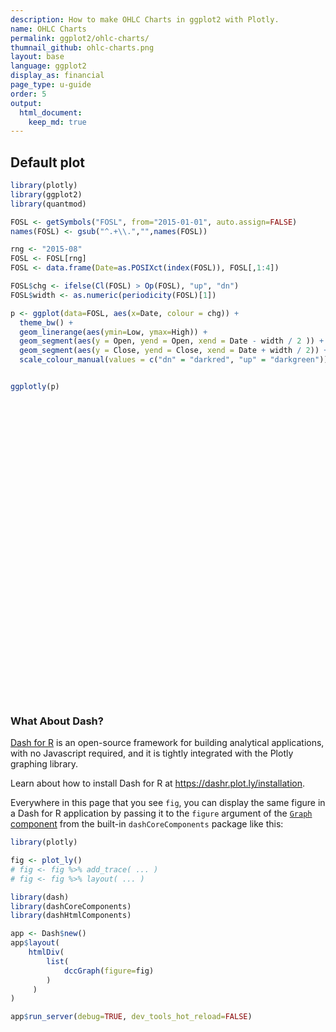 ```yaml
---
description: How to make OHLC Charts in ggplot2 with Plotly.
name: OHLC Charts
permalink: ggplot2/ohlc-charts/
thumnail_github: ohlc-charts.png
layout: base
language: ggplot2
display_as: financial
page_type: u-guide
order: 5
output:
  html_document:
    keep_md: true
---
```




## Default plot



```r
library(plotly)
library(ggplot2)
library(quantmod)

FOSL <- getSymbols("FOSL", from="2015-01-01", auto.assign=FALSE)
names(FOSL) <- gsub("^.+\\.","",names(FOSL))

rng <- "2015-08"
FOSL <- FOSL[rng]
FOSL <- data.frame(Date=as.POSIXct(index(FOSL)), FOSL[,1:4])

FOSL$chg <- ifelse(Cl(FOSL) > Op(FOSL), "up", "dn")
FOSL$width <- as.numeric(periodicity(FOSL)[1])

p <- ggplot(data=FOSL, aes(x=Date, colour = chg)) +
  theme_bw() +
  geom_linerange(aes(ymin=Low, ymax=High)) +
  geom_segment(aes(y = Open, yend = Open, xend = Date - width / 2 )) +
  geom_segment(aes(y = Close, yend = Close, xend = Date + width / 2)) +
  scale_colour_manual(values = c("dn" = "darkred", "up" = "darkgreen")) + guides(colour = FALSE)


ggplotly(p)
```

<div id="htmlwidget-e3f5bb7921c233e8d1ec" style="width:672px;height:480px;" class="plotly html-widget"></div>
<script type="application/json" data-for="htmlwidget-e3f5bb7921c233e8d1ec">{"x":{"data":[{"x":[1438560000,1438560000,null,1438646400,1438646400,null,1438732800,1438732800,null,1438819200,1438819200,null,1439251200,1439251200,null,1439510400,1439510400,null,1439856000,1439856000,null,1439942400,1439942400,null,1440028800,1440028800,null,1440460800,1440460800,null,1440547200,1440547200],"y":[64.190002,69.269997,null,63.639999,65.199997,null,63.380001,64.82,null,63.400002,64.809998,null,61.330002,64.18,null,60.900002,61.919998,null,61.650002,62.720001,null,61.57,62.57,null,60.59,62.400002,null,57.66,60.98,null,57.400002,59.700001],"text":["Date: 2015-08-03<br />chg: dn<br />Low: 64.19<br />High: 69.27","Date: 2015-08-03<br />chg: dn<br />Low: 64.19<br />High: 69.27",null,"Date: 2015-08-04<br />chg: dn<br />Low: 63.64<br />High: 65.20","Date: 2015-08-04<br />chg: dn<br />Low: 63.64<br />High: 65.20",null,"Date: 2015-08-05<br />chg: dn<br />Low: 63.38<br />High: 64.82","Date: 2015-08-05<br />chg: dn<br />Low: 63.38<br />High: 64.82",null,"Date: 2015-08-06<br />chg: dn<br />Low: 63.40<br />High: 64.81","Date: 2015-08-06<br />chg: dn<br />Low: 63.40<br />High: 64.81",null,"Date: 2015-08-11<br />chg: dn<br />Low: 61.33<br />High: 64.18","Date: 2015-08-11<br />chg: dn<br />Low: 61.33<br />High: 64.18",null,"Date: 2015-08-14<br />chg: dn<br />Low: 60.90<br />High: 61.92","Date: 2015-08-14<br />chg: dn<br />Low: 60.90<br />High: 61.92",null,"Date: 2015-08-18<br />chg: dn<br />Low: 61.65<br />High: 62.72","Date: 2015-08-18<br />chg: dn<br />Low: 61.65<br />High: 62.72",null,"Date: 2015-08-19<br />chg: dn<br />Low: 61.57<br />High: 62.57","Date: 2015-08-19<br />chg: dn<br />Low: 61.57<br />High: 62.57",null,"Date: 2015-08-20<br />chg: dn<br />Low: 60.59<br />High: 62.40","Date: 2015-08-20<br />chg: dn<br />Low: 60.59<br />High: 62.40",null,"Date: 2015-08-25<br />chg: dn<br />Low: 57.66<br />High: 60.98","Date: 2015-08-25<br />chg: dn<br />Low: 57.66<br />High: 60.98",null,"Date: 2015-08-26<br />chg: dn<br />Low: 57.40<br />High: 59.70","Date: 2015-08-26<br />chg: dn<br />Low: 57.40<br />High: 59.70"],"type":"scatter","mode":"lines","line":{"width":1.88976377952756,"color":"rgba(139,0,0,1)","dash":"solid"},"hoveron":"points","name":"dn","legendgroup":"dn","showlegend":true,"xaxis":"x","yaxis":"y","hoverinfo":"text","frame":null},{"x":[1438905600,1438905600,null,1439164800,1439164800,null,1439337600,1439337600,null,1439424000,1439424000,null,1439769600,1439769600,null,1440115200,1440115200,null,1440374400,1440374400,null,1440633600,1440633600,null,1440720000,1440720000,null,1440979200,1440979200],"y":[63.970001,65.029999,null,64.150002,65.160004,null,56.959999,62.799999,null,59.919998,61.91,null,60.82,62.630001,null,59.5,60.959999,null,56.009998,60.330002,null,58.82,61.18,null,60.549999,62.380001,null,61,62.080002],"text":["Date: 2015-08-07<br />chg: up<br />Low: 63.97<br />High: 65.03","Date: 2015-08-07<br />chg: up<br />Low: 63.97<br />High: 65.03",null,"Date: 2015-08-10<br />chg: up<br />Low: 64.15<br />High: 65.16","Date: 2015-08-10<br />chg: up<br />Low: 64.15<br />High: 65.16",null,"Date: 2015-08-12<br />chg: up<br />Low: 56.96<br />High: 62.80","Date: 2015-08-12<br />chg: up<br />Low: 56.96<br />High: 62.80",null,"Date: 2015-08-13<br />chg: up<br />Low: 59.92<br />High: 61.91","Date: 2015-08-13<br />chg: up<br />Low: 59.92<br />High: 61.91",null,"Date: 2015-08-17<br />chg: up<br />Low: 60.82<br />High: 62.63","Date: 2015-08-17<br />chg: up<br />Low: 60.82<br />High: 62.63",null,"Date: 2015-08-21<br />chg: up<br />Low: 59.50<br />High: 60.96","Date: 2015-08-21<br />chg: up<br />Low: 59.50<br />High: 60.96",null,"Date: 2015-08-24<br />chg: up<br />Low: 56.01<br />High: 60.33","Date: 2015-08-24<br />chg: up<br />Low: 56.01<br />High: 60.33",null,"Date: 2015-08-27<br />chg: up<br />Low: 58.82<br />High: 61.18","Date: 2015-08-27<br />chg: up<br />Low: 58.82<br />High: 61.18",null,"Date: 2015-08-28<br />chg: up<br />Low: 60.55<br />High: 62.38","Date: 2015-08-28<br />chg: up<br />Low: 60.55<br />High: 62.38",null,"Date: 2015-08-31<br />chg: up<br />Low: 61.00<br />High: 62.08","Date: 2015-08-31<br />chg: up<br />Low: 61.00<br />High: 62.08"],"type":"scatter","mode":"lines","line":{"width":1.88976377952756,"color":"rgba(0,100,0,1)","dash":"solid"},"hoveron":"points","name":"up","legendgroup":"up","showlegend":true,"xaxis":"x","yaxis":"y","hoverinfo":"text","frame":null},{"x":[1438560000,1438516800,null,1438646400,1438603200,null,1438732800,1438689600,null,1438819200,1438776000,null,1439251200,1439208000,null,1439510400,1439467200,null,1439856000,1439812800,null,1439942400,1439899200,null,1440028800,1439985600,null,1440460800,1440417600,null,1440547200,1440504000],"y":[69.209999,69.209999,null,64.440002,64.440002,null,64.050003,64.050003,null,64.519997,64.519997,null,64.139999,64.139999,null,61.66,61.66,null,62.599998,62.599998,null,62.25,62.25,null,62.299999,62.299999,null,60.59,60.59,null,58.889999,58.889999],"text":["Date: 2015-08-03<br />chg: dn<br />Open: 69.21<br />Open: 69.21<br />Date - width/2: 1438516800","Date: 2015-08-03<br />chg: dn<br />Open: 69.21<br />Open: 69.21<br />Date - width/2: 1438516800",null,"Date: 2015-08-04<br />chg: dn<br />Open: 64.44<br />Open: 64.44<br />Date - width/2: 1438603200","Date: 2015-08-04<br />chg: dn<br />Open: 64.44<br />Open: 64.44<br />Date - width/2: 1438603200",null,"Date: 2015-08-05<br />chg: dn<br />Open: 64.05<br />Open: 64.05<br />Date - width/2: 1438689600","Date: 2015-08-05<br />chg: dn<br />Open: 64.05<br />Open: 64.05<br />Date - width/2: 1438689600",null,"Date: 2015-08-06<br />chg: dn<br />Open: 64.52<br />Open: 64.52<br />Date - width/2: 1438776000","Date: 2015-08-06<br />chg: dn<br />Open: 64.52<br />Open: 64.52<br />Date - width/2: 1438776000",null,"Date: 2015-08-11<br />chg: dn<br />Open: 64.14<br />Open: 64.14<br />Date - width/2: 1439208000","Date: 2015-08-11<br />chg: dn<br />Open: 64.14<br />Open: 64.14<br />Date - width/2: 1439208000",null,"Date: 2015-08-14<br />chg: dn<br />Open: 61.66<br />Open: 61.66<br />Date - width/2: 1439467200","Date: 2015-08-14<br />chg: dn<br />Open: 61.66<br />Open: 61.66<br />Date - width/2: 1439467200",null,"Date: 2015-08-18<br />chg: dn<br />Open: 62.60<br />Open: 62.60<br />Date - width/2: 1439812800","Date: 2015-08-18<br />chg: dn<br />Open: 62.60<br />Open: 62.60<br />Date - width/2: 1439812800",null,"Date: 2015-08-19<br />chg: dn<br />Open: 62.25<br />Open: 62.25<br />Date - width/2: 1439899200","Date: 2015-08-19<br />chg: dn<br />Open: 62.25<br />Open: 62.25<br />Date - width/2: 1439899200",null,"Date: 2015-08-20<br />chg: dn<br />Open: 62.30<br />Open: 62.30<br />Date - width/2: 1439985600","Date: 2015-08-20<br />chg: dn<br />Open: 62.30<br />Open: 62.30<br />Date - width/2: 1439985600",null,"Date: 2015-08-25<br />chg: dn<br />Open: 60.59<br />Open: 60.59<br />Date - width/2: 1440417600","Date: 2015-08-25<br />chg: dn<br />Open: 60.59<br />Open: 60.59<br />Date - width/2: 1440417600",null,"Date: 2015-08-26<br />chg: dn<br />Open: 58.89<br />Open: 58.89<br />Date - width/2: 1440504000","Date: 2015-08-26<br />chg: dn<br />Open: 58.89<br />Open: 58.89<br />Date - width/2: 1440504000"],"type":"scatter","mode":"lines","line":{"width":1.88976377952756,"color":"rgba(139,0,0,1)","dash":"solid"},"hoveron":"points","name":"dn","legendgroup":"dn","showlegend":false,"xaxis":"x","yaxis":"y","hoverinfo":"text","frame":null},{"x":[1438905600,1438862400,null,1439164800,1439121600,null,1439337600,1439294400,null,1439424000,1439380800,null,1439769600,1439726400,null,1440115200,1440072000,null,1440374400,1440331200,null,1440633600,1440590400,null,1440720000,1440676800,null,1440979200,1440936000],"y":[64.199997,64.199997,null,64.169998,64.169998,null,57,57,null,60.970001,60.970001,null,61.400002,61.400002,null,60.27,60.27,null,58.650002,58.650002,null,59.389999,59.389999,null,60.75,60.75,null,61.299999,61.299999],"text":["Date: 2015-08-07<br />chg: up<br />Open: 64.20<br />Open: 64.20<br />Date - width/2: 1438862400","Date: 2015-08-07<br />chg: up<br />Open: 64.20<br />Open: 64.20<br />Date - width/2: 1438862400",null,"Date: 2015-08-10<br />chg: up<br />Open: 64.17<br />Open: 64.17<br />Date - width/2: 1439121600","Date: 2015-08-10<br />chg: up<br />Open: 64.17<br />Open: 64.17<br />Date - width/2: 1439121600",null,"Date: 2015-08-12<br />chg: up<br />Open: 57.00<br />Open: 57.00<br />Date - width/2: 1439294400","Date: 2015-08-12<br />chg: up<br />Open: 57.00<br />Open: 57.00<br />Date - width/2: 1439294400",null,"Date: 2015-08-13<br />chg: up<br />Open: 60.97<br />Open: 60.97<br />Date - width/2: 1439380800","Date: 2015-08-13<br />chg: up<br />Open: 60.97<br />Open: 60.97<br />Date - width/2: 1439380800",null,"Date: 2015-08-17<br />chg: up<br />Open: 61.40<br />Open: 61.40<br />Date - width/2: 1439726400","Date: 2015-08-17<br />chg: up<br />Open: 61.40<br />Open: 61.40<br />Date - width/2: 1439726400",null,"Date: 2015-08-21<br />chg: up<br />Open: 60.27<br />Open: 60.27<br />Date - width/2: 1440072000","Date: 2015-08-21<br />chg: up<br />Open: 60.27<br />Open: 60.27<br />Date - width/2: 1440072000",null,"Date: 2015-08-24<br />chg: up<br />Open: 58.65<br />Open: 58.65<br />Date - width/2: 1440331200","Date: 2015-08-24<br />chg: up<br />Open: 58.65<br />Open: 58.65<br />Date - width/2: 1440331200",null,"Date: 2015-08-27<br />chg: up<br />Open: 59.39<br />Open: 59.39<br />Date - width/2: 1440590400","Date: 2015-08-27<br />chg: up<br />Open: 59.39<br />Open: 59.39<br />Date - width/2: 1440590400",null,"Date: 2015-08-28<br />chg: up<br />Open: 60.75<br />Open: 60.75<br />Date - width/2: 1440676800","Date: 2015-08-28<br />chg: up<br />Open: 60.75<br />Open: 60.75<br />Date - width/2: 1440676800",null,"Date: 2015-08-31<br />chg: up<br />Open: 61.30<br />Open: 61.30<br />Date - width/2: 1440936000","Date: 2015-08-31<br />chg: up<br />Open: 61.30<br />Open: 61.30<br />Date - width/2: 1440936000"],"type":"scatter","mode":"lines","line":{"width":1.88976377952756,"color":"rgba(0,100,0,1)","dash":"solid"},"hoveron":"points","name":"up","legendgroup":"up","showlegend":false,"xaxis":"x","yaxis":"y","hoverinfo":"text","frame":null},{"x":[1438560000,1438603200,null,1438646400,1438689600,null,1438732800,1438776000,null,1438819200,1438862400,null,1439251200,1439294400,null,1439510400,1439553600,null,1439856000,1439899200,null,1439942400,1439985600,null,1440028800,1440072000,null,1440460800,1440504000,null,1440547200,1440590400],"y":[64.489998,64.489998,null,64,64,null,64.010002,64.010002,null,64.300003,64.300003,null,62.110001,62.110001,null,61.41,61.41,null,62.240002,62.240002,null,62.009998,62.009998,null,60.599998,60.599998,null,57.82,57.82,null,58.560001,58.560001],"text":["Date: 2015-08-03<br />chg: dn<br />Close: 64.49<br />Close: 64.49<br />Date + width/2: 1438603200","Date: 2015-08-03<br />chg: dn<br />Close: 64.49<br />Close: 64.49<br />Date + width/2: 1438603200",null,"Date: 2015-08-04<br />chg: dn<br />Close: 64.00<br />Close: 64.00<br />Date + width/2: 1438689600","Date: 2015-08-04<br />chg: dn<br />Close: 64.00<br />Close: 64.00<br />Date + width/2: 1438689600",null,"Date: 2015-08-05<br />chg: dn<br />Close: 64.01<br />Close: 64.01<br />Date + width/2: 1438776000","Date: 2015-08-05<br />chg: dn<br />Close: 64.01<br />Close: 64.01<br />Date + width/2: 1438776000",null,"Date: 2015-08-06<br />chg: dn<br />Close: 64.30<br />Close: 64.30<br />Date + width/2: 1438862400","Date: 2015-08-06<br />chg: dn<br />Close: 64.30<br />Close: 64.30<br />Date + width/2: 1438862400",null,"Date: 2015-08-11<br />chg: dn<br />Close: 62.11<br />Close: 62.11<br />Date + width/2: 1439294400","Date: 2015-08-11<br />chg: dn<br />Close: 62.11<br />Close: 62.11<br />Date + width/2: 1439294400",null,"Date: 2015-08-14<br />chg: dn<br />Close: 61.41<br />Close: 61.41<br />Date + width/2: 1439553600","Date: 2015-08-14<br />chg: dn<br />Close: 61.41<br />Close: 61.41<br />Date + width/2: 1439553600",null,"Date: 2015-08-18<br />chg: dn<br />Close: 62.24<br />Close: 62.24<br />Date + width/2: 1439899200","Date: 2015-08-18<br />chg: dn<br />Close: 62.24<br />Close: 62.24<br />Date + width/2: 1439899200",null,"Date: 2015-08-19<br />chg: dn<br />Close: 62.01<br />Close: 62.01<br />Date + width/2: 1439985600","Date: 2015-08-19<br />chg: dn<br />Close: 62.01<br />Close: 62.01<br />Date + width/2: 1439985600",null,"Date: 2015-08-20<br />chg: dn<br />Close: 60.60<br />Close: 60.60<br />Date + width/2: 1440072000","Date: 2015-08-20<br />chg: dn<br />Close: 60.60<br />Close: 60.60<br />Date + width/2: 1440072000",null,"Date: 2015-08-25<br />chg: dn<br />Close: 57.82<br />Close: 57.82<br />Date + width/2: 1440504000","Date: 2015-08-25<br />chg: dn<br />Close: 57.82<br />Close: 57.82<br />Date + width/2: 1440504000",null,"Date: 2015-08-26<br />chg: dn<br />Close: 58.56<br />Close: 58.56<br />Date + width/2: 1440590400","Date: 2015-08-26<br />chg: dn<br />Close: 58.56<br />Close: 58.56<br />Date + width/2: 1440590400"],"type":"scatter","mode":"lines","line":{"width":1.88976377952756,"color":"rgba(139,0,0,1)","dash":"solid"},"hoveron":"points","name":"dn","legendgroup":"dn","showlegend":false,"xaxis":"x","yaxis":"y","hoverinfo":"text","frame":null},{"x":[1438905600,1438948800,null,1439164800,1439208000,null,1439337600,1439380800,null,1439424000,1439467200,null,1439769600,1439812800,null,1440115200,1440158400,null,1440374400,1440417600,null,1440633600,1440676800,null,1440720000,1440763200,null,1440979200,1441022400],"y":[64.269997,64.269997,null,64.519997,64.519997,null,60.669998,60.669998,null,61.380001,61.380001,null,62.419998,62.419998,null,60.439999,60.439999,null,59.169998,59.169998,null,61.139999,61.139999,null,61.599998,61.599998,null,61.580002,61.580002],"text":["Date: 2015-08-07<br />chg: up<br />Close: 64.27<br />Close: 64.27<br />Date + width/2: 1438948800","Date: 2015-08-07<br />chg: up<br />Close: 64.27<br />Close: 64.27<br />Date + width/2: 1438948800",null,"Date: 2015-08-10<br />chg: up<br />Close: 64.52<br />Close: 64.52<br />Date + width/2: 1439208000","Date: 2015-08-10<br />chg: up<br />Close: 64.52<br />Close: 64.52<br />Date + width/2: 1439208000",null,"Date: 2015-08-12<br />chg: up<br />Close: 60.67<br />Close: 60.67<br />Date + width/2: 1439380800","Date: 2015-08-12<br />chg: up<br />Close: 60.67<br />Close: 60.67<br />Date + width/2: 1439380800",null,"Date: 2015-08-13<br />chg: up<br />Close: 61.38<br />Close: 61.38<br />Date + width/2: 1439467200","Date: 2015-08-13<br />chg: up<br />Close: 61.38<br />Close: 61.38<br />Date + width/2: 1439467200",null,"Date: 2015-08-17<br />chg: up<br />Close: 62.42<br />Close: 62.42<br />Date + width/2: 1439812800","Date: 2015-08-17<br />chg: up<br />Close: 62.42<br />Close: 62.42<br />Date + width/2: 1439812800",null,"Date: 2015-08-21<br />chg: up<br />Close: 60.44<br />Close: 60.44<br />Date + width/2: 1440158400","Date: 2015-08-21<br />chg: up<br />Close: 60.44<br />Close: 60.44<br />Date + width/2: 1440158400",null,"Date: 2015-08-24<br />chg: up<br />Close: 59.17<br />Close: 59.17<br />Date + width/2: 1440417600","Date: 2015-08-24<br />chg: up<br />Close: 59.17<br />Close: 59.17<br />Date + width/2: 1440417600",null,"Date: 2015-08-27<br />chg: up<br />Close: 61.14<br />Close: 61.14<br />Date + width/2: 1440676800","Date: 2015-08-27<br />chg: up<br />Close: 61.14<br />Close: 61.14<br />Date + width/2: 1440676800",null,"Date: 2015-08-28<br />chg: up<br />Close: 61.60<br />Close: 61.60<br />Date + width/2: 1440763200","Date: 2015-08-28<br />chg: up<br />Close: 61.60<br />Close: 61.60<br />Date + width/2: 1440763200",null,"Date: 2015-08-31<br />chg: up<br />Close: 61.58<br />Close: 61.58<br />Date + width/2: 1441022400","Date: 2015-08-31<br />chg: up<br />Close: 61.58<br />Close: 61.58<br />Date + width/2: 1441022400"],"type":"scatter","mode":"lines","line":{"width":1.88976377952756,"color":"rgba(0,100,0,1)","dash":"solid"},"hoveron":"points","name":"up","legendgroup":"up","showlegend":false,"xaxis":"x","yaxis":"y","hoverinfo":"text","frame":null}],"layout":{"margin":{"t":26.2283105022831,"r":7.30593607305936,"b":40.1826484018265,"l":37.2602739726027},"plot_bgcolor":"rgba(255,255,255,1)","paper_bgcolor":"rgba(255,255,255,1)","font":{"color":"rgba(0,0,0,1)","family":"","size":14.6118721461187},"xaxis":{"domain":[0,1],"automargin":true,"type":"linear","autorange":false,"range":[1438391520,1441147680],"tickmode":"array","ticktext":["Aug 03","Aug 10","Aug 17","Aug 24","Aug 31"],"tickvals":[1438560000,1439164800,1439769600,1440374400,1440979200],"categoryorder":"array","categoryarray":["Aug 03","Aug 10","Aug 17","Aug 24","Aug 31"],"nticks":null,"ticks":"outside","tickcolor":"rgba(51,51,51,1)","ticklen":3.65296803652968,"tickwidth":0.66417600664176,"showticklabels":true,"tickfont":{"color":"rgba(77,77,77,1)","family":"","size":11.689497716895},"tickangle":-0,"showline":false,"linecolor":null,"linewidth":0,"showgrid":true,"gridcolor":"rgba(235,235,235,1)","gridwidth":0.66417600664176,"zeroline":false,"anchor":"y","title":{"text":"Date","font":{"color":"rgba(0,0,0,1)","family":"","size":14.6118721461187}},"hoverformat":".2f"},"yaxis":{"domain":[0,1],"automargin":true,"type":"linear","autorange":false,"range":[55.34699805,69.93299695],"tickmode":"array","ticktext":["60","65"],"tickvals":[60,65],"categoryorder":"array","categoryarray":["60","65"],"nticks":null,"ticks":"outside","tickcolor":"rgba(51,51,51,1)","ticklen":3.65296803652968,"tickwidth":0.66417600664176,"showticklabels":true,"tickfont":{"color":"rgba(77,77,77,1)","family":"","size":11.689497716895},"tickangle":-0,"showline":false,"linecolor":null,"linewidth":0,"showgrid":true,"gridcolor":"rgba(235,235,235,1)","gridwidth":0.66417600664176,"zeroline":false,"anchor":"x","title":{"text":"Open","font":{"color":"rgba(0,0,0,1)","family":"","size":14.6118721461187}},"hoverformat":".2f"},"shapes":[{"type":"rect","fillcolor":"transparent","line":{"color":"rgba(51,51,51,1)","width":0.66417600664176,"linetype":"solid"},"yref":"paper","xref":"paper","x0":0,"x1":1,"y0":0,"y1":1}],"showlegend":true,"legend":{"bgcolor":"rgba(255,255,255,1)","bordercolor":"transparent","borderwidth":1.88976377952756,"font":{"color":"rgba(0,0,0,1)","family":"","size":11.689497716895},"title":{"text":"","font":{"color":"rgba(0,0,0,1)","family":"","size":14.6118721461187}}},"hovermode":"closest","barmode":"relative"},"config":{"doubleClick":"reset","modeBarButtonsToAdd":["hoverclosest","hovercompare"],"showSendToCloud":false},"source":"A","attrs":{"405119ab7ed6":{"x":{},"colour":{},"ymin":{},"ymax":{},"type":"scatter"},"40514b2d18c0":{"x":{},"colour":{},"y":{},"yend":{},"xend":{}},"40514077ef5c":{"x":{},"colour":{},"y":{},"yend":{},"xend":{}}},"cur_data":"405119ab7ed6","visdat":{"405119ab7ed6":["function (y) ","x"],"40514b2d18c0":["function (y) ","x"],"40514077ef5c":["function (y) ","x"]},"highlight":{"on":"plotly_click","persistent":false,"dynamic":false,"selectize":false,"opacityDim":0.2,"selected":{"opacity":1},"debounce":0},"shinyEvents":["plotly_hover","plotly_click","plotly_selected","plotly_relayout","plotly_brushed","plotly_brushing","plotly_clickannotation","plotly_doubleclick","plotly_deselect","plotly_afterplot","plotly_sunburstclick"],"base_url":"https://plot.ly"},"evals":[],"jsHooks":[]}</script>




### What About Dash?

[Dash for R](https://dashr.plot.ly/) is an open-source framework for building analytical applications, with no Javascript required, and it is tightly integrated with the Plotly graphing library. 

Learn about how to install Dash for R at https://dashr.plot.ly/installation.

Everywhere in this page that you see `fig`, you can display the same figure in a Dash for R application by passing it to the `figure` argument of the [`Graph` component](https://dashr.plot.ly/dash-core-components/graph) from the built-in `dashCoreComponents` package like this:


```r
library(plotly)

fig <- plot_ly() 
# fig <- fig %>% add_trace( ... )
# fig <- fig %>% layout( ... ) 

library(dash)
library(dashCoreComponents)
library(dashHtmlComponents)

app <- Dash$new()
app$layout(
    htmlDiv(
        list(
            dccGraph(figure=fig) 
        )
     )
)

app$run_server(debug=TRUE, dev_tools_hot_reload=FALSE)
```
